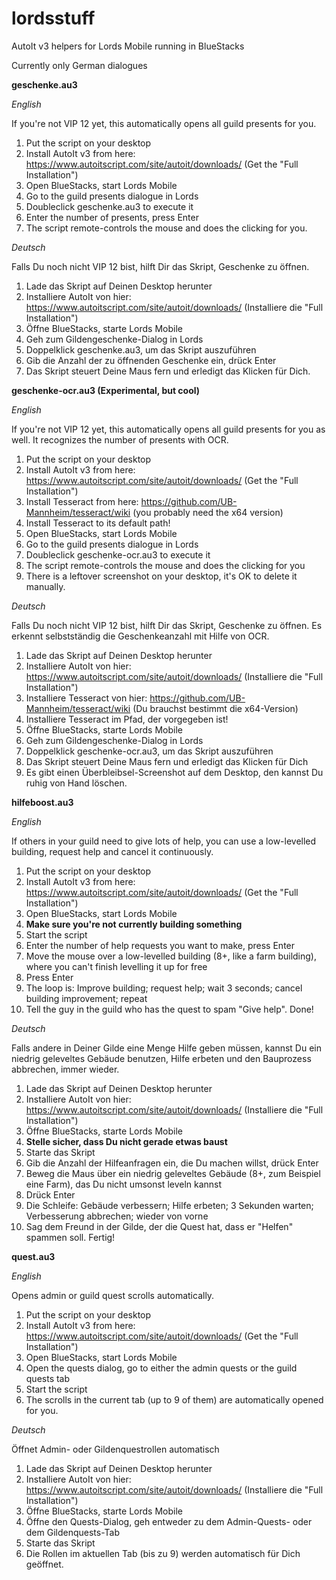 # lordsstuff
AutoIt v3 helpers for Lords Mobile running in BlueStacks

Currently only German dialogues

**geschenke.au3**

_English_

If you're not VIP 12 yet, this automatically opens all guild presents for you.
1. Put the script on your desktop
2. Install AutoIt v3 from here: https://www.autoitscript.com/site/autoit/downloads/ (Get the "Full Installation")
3. Open BlueStacks, start Lords Mobile
4. Go to the guild presents dialogue in Lords
5. Doubleclick geschenke.au3 to execute it
6. Enter the number of presents, press Enter
7. The script remote-controls the mouse and does the clicking for you.

_Deutsch_

Falls Du noch nicht VIP 12 bist, hilft Dir das Skript, Geschenke zu öffnen.
1. Lade das Skript auf Deinen Desktop herunter
2. Installiere AutoIt von hier: https://www.autoitscript.com/site/autoit/downloads/ (Installiere die "Full Installation")
3. Öffne BlueStacks, starte Lords Mobile
4. Geh zum Gildengeschenke-Dialog in Lords
5. Doppelklick geschenke.au3, um das Skript auszuführen
6. Gib die Anzahl der zu öffnenden Geschenke ein, drück Enter
7. Das Skript steuert Deine Maus fern und erledigt das Klicken für Dich.

**geschenke-ocr.au3 (Experimental, but cool)**

_English_

If you're not VIP 12 yet, this automatically opens all guild presents for you as well. It recognizes the number of presents with OCR.
1. Put the script on your desktop
2. Install AutoIt v3 from here: https://www.autoitscript.com/site/autoit/downloads/ (Get the "Full Installation")
3. Install Tesseract from here: https://github.com/UB-Mannheim/tesseract/wiki (you probably need the x64 version)
4. Install Tesseract to its default path!
5. Open BlueStacks, start Lords Mobile
6. Go to the guild presents dialogue in Lords
7. Doubleclick geschenke-ocr.au3 to execute it
8. The script remote-controls the mouse and does the clicking for you
9. There is a leftover screenshot on your desktop, it's OK to delete it manually.

_Deutsch_

Falls Du noch nicht VIP 12 bist, hilft Dir das Skript, Geschenke zu öffnen. Es erkennt selbstständig die Geschenkeanzahl mit Hilfe von OCR.
1. Lade das Skript auf Deinen Desktop herunter
2. Installiere AutoIt von hier: https://www.autoitscript.com/site/autoit/downloads/ (Installiere die "Full Installation")
3. Installiere Tesseract von hier: https://github.com/UB-Mannheim/tesseract/wiki (Du brauchst bestimmt die x64-Version)
4. Installiere Tesseract im Pfad, der vorgegeben ist!
5. Öffne BlueStacks, starte Lords Mobile
6. Geh zum Gildengeschenke-Dialog in Lords
5. Doppelklick geschenke-ocr.au3, um das Skript auszuführen
7. Das Skript steuert Deine Maus fern und erledigt das Klicken für Dich
8. Es gibt einen Überbleibsel-Screenshot auf dem Desktop, den kannst Du ruhig von Hand löschen.

**hilfeboost.au3**

_English_

If others in your guild need to give lots of help, you can use a low-levelled building, request help and cancel it continuously.
1. Put the script on your desktop
2. Install AutoIt v3 from here: https://www.autoitscript.com/site/autoit/downloads/ (Get the "Full Installation")
3. Open BlueStacks, start Lords Mobile
4. **Make sure you're not currently building something**
5. Start the script
6. Enter the number of help requests you want to make, press Enter
7. Move the mouse over a low-levelled building (8+, like a farm building), where you can't finish levelling it up for free
8. Press Enter
9. The loop is: Improve building; request help; wait 3 seconds; cancel building improvement; repeat
10. Tell the guy in the guild who has the quest to spam "Give help". Done!

_Deutsch_

Falls andere in Deiner Gilde eine Menge Hilfe geben müssen, kannst Du ein niedrig geleveltes Gebäude benutzen, Hilfe erbeten und den Bauprozess abbrechen, immer wieder.
1. Lade das Skript auf Deinen Desktop herunter
2. Installiere AutoIt von hier: https://www.autoitscript.com/site/autoit/downloads/ (Installiere die "Full Installation")
3. Öffne BlueStacks, starte Lords Mobile
4. **Stelle sicher, dass Du nicht gerade etwas baust**
5. Starte das Skript
6. Gib die Anzahl der Hilfeanfragen ein, die Du machen willst, drück Enter
7. Beweg die Maus über ein niedrig geleveltes Gebäude (8+, zum Beispiel eine Farm), das Du nicht umsonst leveln kannst
8. Drück Enter
9. Die Schleife: Gebäude verbessern; Hilfe erbeten; 3 Sekunden warten; Verbesserung abbrechen; wieder von vorne
10. Sag dem Freund in der Gilde, der die Quest hat, dass er "Helfen" spammen soll. Fertig!

**quest.au3**

_English_

Opens admin or guild quest scrolls automatically.
1. Put the script on your desktop
2. Install AutoIt v3 from here: https://www.autoitscript.com/site/autoit/downloads/ (Get the "Full Installation")
3. Open BlueStacks, start Lords Mobile
4. Open the quests dialog, go to either the admin quests or the guild quests tab
5. Start the script
6. The scrolls in the current tab (up to 9 of them) are automatically opened for you.

_Deutsch_

Öffnet Admin- oder Gildenquestrollen automatisch
1. Lade das Skript auf Deinen Desktop herunter
2. Installiere AutoIt von hier: https://www.autoitscript.com/site/autoit/downloads/ (Installiere die "Full Installation")
3. Öffne BlueStacks, starte Lords Mobile
4. Öffne den Quests-Dialog, geh entweder zu dem Admin-Quests- oder dem Gildenquests-Tab
5. Starte das Skript
6. Die Rollen im aktuellen Tab (bis zu 9) werden automatisch für Dich geöffnet.
